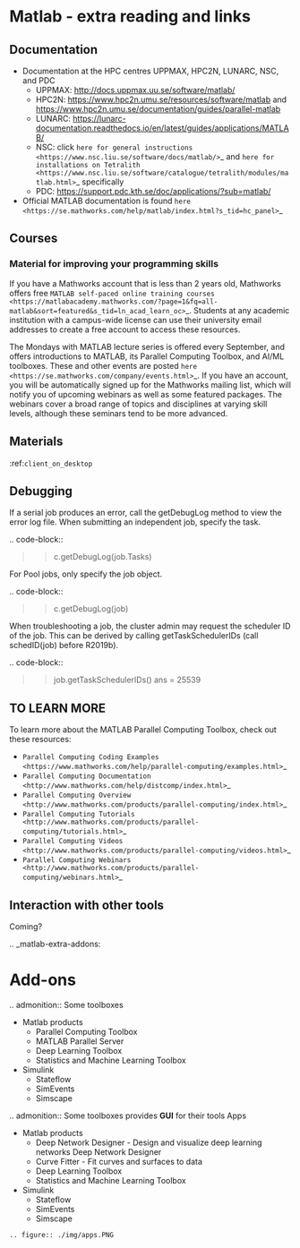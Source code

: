 # Matlab - extra reading and links

## Documentation

- Documentation at the HPC centres UPPMAX, HPC2N, LUNARC, NSC, and PDC
   - UPPMAX: http://docs.uppmax.uu.se/software/matlab/
   - HPC2N: https://www.hpc2n.umu.se/resources/software/matlab and https://www.hpc2n.umu.se/documentation/guides/parallel-matlab
   - LUNARC: https://lunarc-documentation.readthedocs.io/en/latest/guides/applications/MATLAB/
   - NSC: click `here for general instructions <https://www.nsc.liu.se/software/docs/matlab/>`_ and `here for installations on Tetralith <https://www.nsc.liu.se/software/catalogue/tetralith/modules/matlab.html>`_ specifically
   - PDC: https://support.pdc.kth.se/doc/applications/?sub=matlab/
- Official MATLAB documentation is found `here <https://se.mathworks.com/help/matlab/index.html?s_tid=hc_panel>`_

## Courses


### Material for improving your programming skills

If you have a Mathworks account that is less than 2 years old, Mathworks offers free `MATLAB self-paced online training courses <https://matlabacademy.mathworks.com/?page=1&fq=all-matlab&sort=featured&s_tid=ln_acad_learn_oc>`_. Students at any academic institution with a campus-wide license can use their university email addresses to create a free account to access these resources.

The Mondays with MATLAB lecture series is offered every September, and offers introductions to MATLAB, its Parallel Computing Toolbox, and AI/ML toolboxes. These and other events are posted `here <https://se.mathworks.com/company/events.html>`_. If you have an account, you will be automatically signed up for the Mathworks mailing list, which will notify you of upcoming webinars as well as some featured packages. The webinars cover a broad range of topics and disciplines at varying skill levels, although these seminars tend to be more advanced.

## Materials


:ref:`client_on_desktop`

	
## Debugging

If a serial job produces an error, call the getDebugLog method to view the error log file.  When submitting an independent job, specify the task.

.. code-block::

   >> c.getDebugLog(job.Tasks)

For Pool jobs, only specify the job object.

.. code-block::

   >> c.getDebugLog(job)

When troubleshooting a job, the cluster admin may request the scheduler ID of the job.  This can be derived by calling getTaskSchedulerIDs (call schedID(job) before R2019b).

.. code-block::

   >> job.getTaskSchedulerIDs()
   ans =
    25539

## TO LEARN MORE


To learn more about the MATLAB Parallel Computing Toolbox, check out these resources:

- `Parallel Computing Coding Examples <https://www.mathworks.com/help/parallel-computing/examples.html>`_
- `Parallel Computing Documentation <http://www.mathworks.com/help/distcomp/index.html>`_
- `Parallel Computing Overview <http://www.mathworks.com/products/parallel-computing/index.html>`_
- `Parallel Computing Tutorials <http://www.mathworks.com/products/parallel-computing/tutorials.html>`_
- `Parallel Computing Videos <http://www.mathworks.com/products/parallel-computing/videos.html>`_
- `Parallel Computing Webinars <http://www.mathworks.com/products/parallel-computing/webinars.html>`_


Interaction with other tools
----------------------------

Coming?

.. _matlab-extra-addons:

Add-ons
=======

.. admonition:: Some toolboxes

   - Matlab products
      - Parallel Computing Toolbox
      - MATLAB Parallel Server
      - Deep Learning Toolbox
      - Statistics and Machine Learning Toolbox
   - Simulink
      - Stateflow
      - SimEvents
      - Simscape

.. admonition:: Some toolboxes provides **GUI** for their tools Apps

   - Matlab products
      - Deep Network Designer - Design and visualize deep learning networks Deep Network Designer
      - Curve Fitter - Fit curves and surfaces to data
      - Deep Learning Toolbox
      - Statistics and Machine Learning Toolbox
   - Simulink
      - Stateflow
      - SimEvents
      - Simscape

    .. figure:: ./img/apps.PNG
